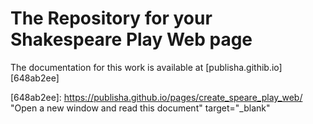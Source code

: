 # The Repository for your Shakespeare Play Web page

The documentation for this work is available at [publisha.githib.io][648ab2ee]

  [648ab2ee]: https://publisha.github.io/pages/create_speare_play_web/ "Open a new window and read this document" target="_blank"
